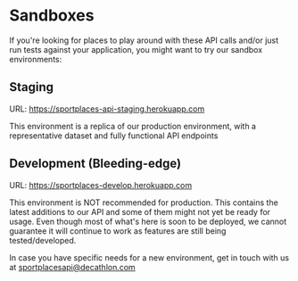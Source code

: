 # Sandboxes

If you're looking for places to play around with these API calls and/or just run
tests against your application, you might want to try our sandbox environments:

## Staging

URL: <a href='https://sportplaces-api-staging.herokuapp.com' target='_blank'>https://sportplaces-api-staging.herokuapp.com</a>

This environment is a replica of our production environment, with a
representative dataset and fully functional API endpoints

## Development (Bleeding-edge)

URL: <a href='https://sportplaces-develop.herokuapp.com' target='_blank'>https://sportplaces-develop.herokuapp.com</a>

This environment is NOT recommended for production. This contains the latest
additions to our API and some of them might not yet be ready for usage. Even
though most of what's here is soon to be deployed, we cannot guarantee it will
continue to work as features are still being tested/developed.

<aside class="warning">
  In case you have specific needs for a new environment, get in touch with us at
  <a href="mailto:sportplacesapi@decathlon.com">sportplacesapi@decathlon.com</a>
</aside>